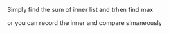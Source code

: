 Simply find the sum of inner list and trhen find max

or you can record the inner and compare simaneously